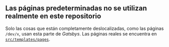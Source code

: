 ## Las páginas predeterminadas no se utilizan realmente en este repositorio

Solo las cosas que están completamente deslocalizadas, como las páginas `/dev/x`, usan esta parte de *Gatsbys*. Las páginas reales se
encuentra en [`src/templates/pages`](../templates/pages).
